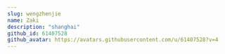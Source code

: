 ```yaml
---
slug: wengzhenjie
name: Zaki
description: "shanghai"
github_id: 61407528
github_avatar: https://avatars.githubusercontent.com/u/61407528?v=4
---
```


